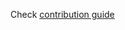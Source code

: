 Check [contribution guide](https://github.com/dictyBase/Migration-Docs/blob/master/CONTRIBUTING.md)
